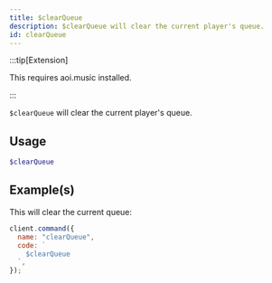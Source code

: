 ```yaml
---
title: $clearQueue
description: $clearQueue will clear the current player's queue.
id: clearQueue
---
```


:::tip[Extension]

This requires aoi.music installed.

:::

`$clearQueue` will clear the current player's queue.

## Usage

```php
$clearQueue
```

## Example(s)

This will clear the current queue:

```javascript
client.command({
  name: "clearQueue",
  code: `
    $clearQueue
  `,
});
```

